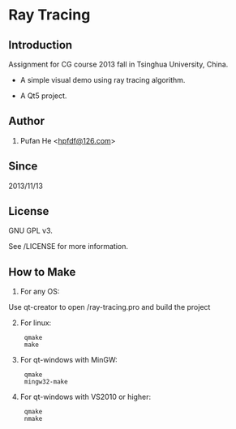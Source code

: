 Ray Tracing
===========

Introduction
-----------
Assignment for CG course 2013 fall
in Tsinghua University, China.

* A simple visual demo using ray tracing algorithm.

* A Qt5 project.

Author
-----------
1. Pufan He \<<hpfdf@126.com>\>

Since
-----------
2013/11/13

License
-----------
GNU GPL v3.

See /LICENSE for more information.

How to Make
-----------
1. For any OS:

 Use qt-creator to open /ray-tracing.pro and build the project

2. For linux:

        qmake
        make

3. For qt-windows with MinGW:

        qmake
        mingw32-make

4. For qt-windows with VS2010 or higher:

        qmake
        nmake
